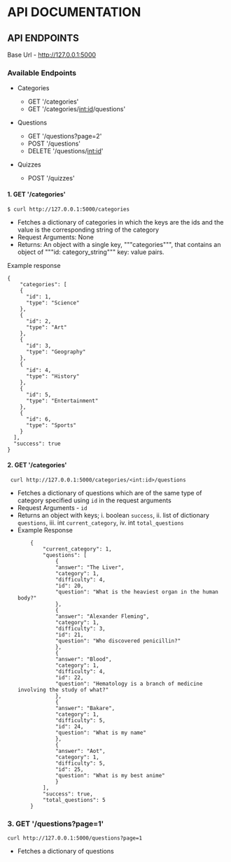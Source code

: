 # API DOCUMENTATION

## API ENDPOINTS

Base Url - http://127.0.0.1:5000

### Available Endpoints
- Categories
    - GET '/categories'
    - GET '/categories/<int:id>/questions'

- Questions
    - GET '/questions?page=2'
    - POST '/questions'
    - DELETE '/questions/<int:id>'

- Quizzes
    - POST '/quizzes'


#### 1. GET '/categories'

``` $ curl http://127.0.0.1:5000/categories ```
- Fetches a dictionary of categories in which the keys are the ids and the value is the corresponding string of the category
- Request Arguments: None
- Returns: An object with a single key, """categories""", that contains an object of """id: category_string""" key: value pairs.

Example response
```
{
    "categories": [
    {
      "id": 1,
      "type": "Science"
    },
    {
      "id": 2,
      "type": "Art"
    },
    {
      "id": 3,
      "type": "Geography"
    },
    {
      "id": 4,
      "type": "History"
    },
    {
      "id": 5,
      "type": "Entertainment"
    },
    {
      "id": 6,
      "type": "Sports"
    }
  ],
  "success": true
}
```
#### 2. GET '/categories'
``` curl http://127.0.0.1:5000/categories/<int:id>/questions```
- Fetches a dictionary of questions which are of the same type of category specified using `id` in the request arguments
- Request Arguments - `id`
- Returns an object with keys;
    i. boolean `success`,
    ii. list of dictionary `questions`,
    iii. int `current_category`,
    iv. int `total_questions`
- Example Response
    ```
        {
            "current_category": 1,
            "questions": [
                {
                "answer": "The Liver",
                "category": 1,
                "difficulty": 4,
                "id": 20,
                "question": "What is the heaviest organ in the human body?"
                },
                {
                "answer": "Alexander Fleming",
                "category": 1,
                "difficulty": 3,
                "id": 21,
                "question": "Who discovered penicillin?"
                },
                {
                "answer": "Blood",
                "category": 1,
                "difficulty": 4,
                "id": 22,
                "question": "Hematology is a branch of medicine involving the study of what?"
                },
                {
                "answer": "Bakare",
                "category": 1,
                "difficulty": 5,
                "id": 24,
                "question": "What is my name"
                },
                {
                "answer": "Aot",
                "category": 1,
                "difficulty": 5,
                "id": 25,
                "question": "What is my best anime"
                }
            ],
            "success": true,
            "total_questions": 5
        }
    ```

### 3. GET '/questions?page=1'
``` curl http://127.0.0.1:5000/questions?page=1 ```
- Fetches a dictionary of questions 
